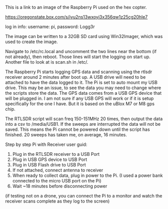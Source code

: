 This is a link to an image of the Raspberry Pi used on the hex copter.

https://oregonstate.box.com/s/iyu2ns13wxoyi3x356qw1z25cg20hle7

log in info: username: pi, password: Logg3r

The image can be written to a 32GB SD card using Win32Imager, which was used to create the image.

Navigate to /etc/rc.local and uncomment the two lines near the bottom (if not already),
then reboot. Those lines will start the logging on start up. 
Another file to look at is scan.sh in /etc/.

The Raspberry Pi starts logging GPS data and scanning using the rtlsdr receiver around 2 minutes after boot up.
A USB drive will need to be attached to have the data logged to it. The Pi is set to auto mount my USB drive. This may be an issue, to see the data you may need to change where the scripts store the data.
The GPS data comes from a USB GPS device that will be plugged in. I am not sure if any USB GPS will work or if it is setup specifically for the one I have.
But it is based on the uBlox M7 or M8 gps chip.

The RTLSDR script will scan freq 150-151MHz 20 times, then output the data into a csv to /media/USB1. If the sweeps are interrupted the data will not be saved. This means the Pi cannot be powered down until the script has finished. 
20 sweeps has taken me, on average, 16 minutes.

Step by step Pi with Receiver user guid:
  1. Plug in the RTLSDR receiver to a USB Port
  1. Plug in USB GPS device to USB Port
  1. Plug in USB Flash drive to USB Port
  1. If not attached, connect antenna to receiver
  1. When ready to collect data, plug in power to the Pi. (I used a power bank connected to the micro USB port on the Pi)
  1. Wait ~18 minutes before disconnecting power
  
  (if testing not on a drone, you can connect the Pi to a monitor and watch the receiver scans complete as they log to the screen)
